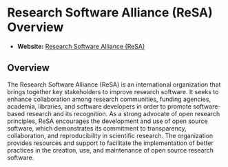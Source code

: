 # Research Software Alliance (ReSA) Overview

- **Website:** [Research Software Alliance (ReSA)](https://www.researchsoft.org/)

## Overview

The Research Software Alliance (ReSA) is an international organization that brings together key stakeholders to improve research software. It seeks to enhance collaboration among research communities, funding agencies, academia, libraries, and software developers in order to promote software-based research and its recognition. As a strong advocate of open research principles, ReSA encourages the development and use of open source software, which demonstrates its commitment to transparency, collaboration, and reproducibility in scientific research. The organization provides resources and support to facilitate the implementation of better practices in the creation, use, and maintenance of open source research software.
